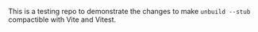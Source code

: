 This is a testing repo to demonstrate the changes to make `unbuild --stub` compactible with Vite and Vitest.
